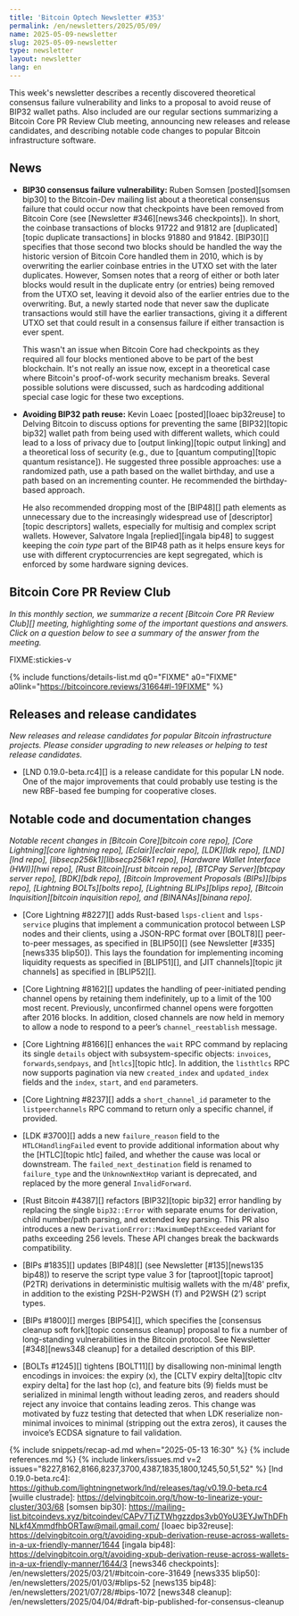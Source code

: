 ```yaml
---
title: 'Bitcoin Optech Newsletter #353'
permalink: /en/newsletters/2025/05/09/
name: 2025-05-09-newsletter
slug: 2025-05-09-newsletter
type: newsletter
layout: newsletter
lang: en
---
```

This week's newsletter describes a recently discovered theoretical
consensus failure vulnerability and links to a proposal to avoid reuse
of BIP32 wallet paths.  Also included are our regular sections summarizing
a Bitcoin Core PR Review Club meeting, announcing new releases and
release candidates, and describing notable code changes to popular
Bitcoin infrastructure software.

## News

- **BIP30 consensus failure vulnerability:** Ruben Somsen [posted][somsen
  bip30] to the Bitcoin-Dev mailing list about a theoretical consensus
  failure that could occur now that checkpoints have been removed from
  Bitcoin Core (see [Newsletter #346][news346 checkpoints]).  In short,
  the coinbase transactions of blocks 91722 and 91812 are [duplicated][topic duplicate transactions] in
  blocks 91880 and 91842.  [BIP30][] specifies that those second two
  blocks should be handled the way the historic version of Bitcoin Core
  handled them in 2010, which is by overwriting the earlier coinbase
  entries in the UTXO set with the later duplicates.  However, Somsen
  notes that a reorg of either or both later blocks would result in the
  duplicate entry (or entries) being removed from the UTXO set, leaving
  it devoid also of the earlier entries due to the overwriting.
  But, a newly started node that never saw the duplicate
  transactions would still have the earlier transactions, giving it a
  different UTXO set that could result in a consensus failure if either
  transaction is ever spent.

  This wasn't an issue when Bitcoin Core had checkpoints as they
  required all four blocks mentioned above to be part of the best
  blockchain.  It's not really an issue now, except in a theoretical
  case where Bitcoin's proof-of-work security mechanism breaks.  Several
  possible solutions were discussed, such as hardcoding additional
  special case logic for these two exceptions.

- **Avoiding BIP32 path reuse:** Kevin Loaec [posted][loaec bip32reuse]
  to Delving Bitcoin to discuss options for preventing the same
  [BIP32][topic bip32] wallet path from being used with different
  wallets, which could lead to a loss of privacy due to [output
  linking][topic output linking] and a theoretical loss of security
  (e.g., due to [quantum computing][topic quantum resistance]).  He
  suggested three possible approaches: use a randomized path, use a path
  based on the wallet birthday, and use a path based on an incrementing
  counter.  He recommended the birthday-based approach.

  He also recommended dropping most of the [BIP48][] path elements as
  unnecessary due to the increasingly widespread use of [descriptor][topic descriptors]
  wallets, especially for multisig and complex script wallets.  However,
  Salvatore Ingala [replied][ingala bip48] to suggest keeping the _coin
  type_ part of the BIP48 path as it helps ensure keys for use with
  different cryptocurrencies are kept segregated, which is enforced by
  some hardware signing devices.

## Bitcoin Core PR Review Club

*In this monthly section, we summarize a recent [Bitcoin Core PR Review
Club][] meeting, highlighting some of the important questions and
answers.  Click on a question below to see a summary of the answer from
the meeting.*

FIXME:stickies-v

{% include functions/details-list.md
  q0="FIXME"
  a0="FIXME"
  a0link="https://bitcoincore.reviews/31664#l-19FIXME"
%}

## Releases and release candidates

_New releases and release candidates for popular Bitcoin infrastructure
projects.  Please consider upgrading to new releases or helping to test
release candidates._

- [LND 0.19.0-beta.rc4][] is a release candidate for this popular LN
  node.  One of the major improvements that could probably use testing
  is the new RBF-based fee bumping for cooperative closes.

## Notable code and documentation changes

_Notable recent changes in [Bitcoin Core][bitcoin core repo], [Core
Lightning][core lightning repo], [Eclair][eclair repo], [LDK][ldk repo],
[LND][lnd repo], [libsecp256k1][libsecp256k1 repo], [Hardware Wallet
Interface (HWI)][hwi repo], [Rust Bitcoin][rust bitcoin repo], [BTCPay
Server][btcpay server repo], [BDK][bdk repo], [Bitcoin Improvement
Proposals (BIPs)][bips repo], [Lightning BOLTs][bolts repo],
[Lightning BLIPs][blips repo], [Bitcoin Inquisition][bitcoin inquisition
repo], and [BINANAs][binana repo]._

- [Core Lightning #8227][] adds Rust-based `lsps-client` and `lsps-service`
  plugins that implement a communication protocol between LSP nodes and their
  clients, using a JSON-RPC format over [BOLT8][] peer-to-peer messages, as
  specified in [BLIP50][] (see Newsletter [#335][news335 blip50]). This lays
  the foundation for implementing incoming liquidity requests as specified in
  [BLIP51][], and [JIT channels][topic jit channels] as specified in [BLIP52][].

- [Core Lightning #8162][] updates the handling of peer-initiated pending
  channel opens by retaining them indefinitely, up to a limit of the 100 most
  recent. Previously, unconfirmed channel opens were forgotten after 2016
  blocks. In addition, closed channels are now held in memory to allow a node to
  respond to a peer’s `channel_reestablish` message.

- [Core Lightning #8166][] enhances the `wait` RPC command by replacing its
  single `details` object with subsystem-specific objects: `invoices`,
  `forwards`,`sendpays`, and [`htlcs`][topic htlc]. In addition, the `listhtlcs`
  RPC now supports pagination via new `created_index` and `updated_index` fields
  and the `index`, `start`, and `end` parameters.

- [Core Lightning #8237][] adds a `short_channel_id` parameter to the
  `listpeerchannels` RPC command to return only a specific channel, if provided.

- [LDK #3700][] adds a new `failure_reason` field to the `HTLCHandlingFailed`
  event to provide additional information about why the [HTLC][topic htlc]
  failed, and whether the cause was local or downstream. The
  `failed_next_destination` field is renamed to `failure_type` and the
  `UnknownNextHop` variant is deprecated, and replaced by the more general
  `InvalidForward`.

- [Rust Bitcoin #4387][] refactors [BIP32][topic bip32] error handling by
  replacing the single `bip32::Error` with separate enums for derivation, child
  number/path parsing, and extended key parsing. This PR also introduces a new
  `DerivationError::MaximumDepthExceeded` variant for paths exceeding 256
  levels. These API changes break the backwards compatibility.

- [BIPs #1835][] updates [BIP48][] (see Newsletter [#135][news135 bip48]) to
  reserve the script type value 3 for [taproot][topic taproot] (P2TR)
  derivations in deterministic multisig wallets with the m/48' prefix, in
  addition to the existing P2SH-P2WSH (1′) and P2WSH (2′) script types.

- [BIPs #1800][] merges [BIP54][], which specifies the [consensus cleanup soft
  fork][topic consensus cleanup] proposal to fix a number of long-standing
  vulnerabilities in the Bitcoin protocol. See Newsletter [#348][news348
  cleanup] for a detailed description of this BIP.

- [BOLTs #1245][] tightens [BOLT11][] by disallowing non-minimal length
  encodings in invoices: the expiry (x), the [CLTV expiry delta][topic cltv
  expiry delta] for the last hop (c), and feature bits (9) fields must be
  serialized in minimal length without leading zeros, and readers should reject
  any invoice that contains leading zeros. This change was motivated by fuzz
  testing that detected that when LDK reserialize non-minimal invoices to
  minimal (stripping out the extra zeros), it causes the invoice’s ECDSA
  signature to fail validation.

{% include snippets/recap-ad.md when="2025-05-13 16:30" %}
{% include references.md %}
{% include linkers/issues.md v=2 issues="8227,8162,8166,8237,3700,4387,1835,1800,1245,50,51,52" %}
[lnd 0.19.0-beta.rc4]: https://github.com/lightningnetwork/lnd/releases/tag/v0.19.0-beta.rc4
[wuille clustrade]: https://delvingbitcoin.org/t/how-to-linearize-your-cluster/303/68
[somsen bip30]: https://mailing-list.bitcoindevs.xyz/bitcoindev/CAPv7TjZTWhgzzdps3vb0YoU3EYJwThDFhNLkf4XmmdfhbORTaw@mail.gmail.com/
[loaec bip32reuse]: https://delvingbitcoin.org/t/avoiding-xpub-derivation-reuse-across-wallets-in-a-ux-friendly-manner/1644
[ingala bip48]: https://delvingbitcoin.org/t/avoiding-xpub-derivation-reuse-across-wallets-in-a-ux-friendly-manner/1644/3
[news346 checkpoints]: /en/newsletters/2025/03/21/#bitcoin-core-31649
[news335 blip50]: /en/newsletters/2025/01/03/#blips-52
[news135 bip48]: /en/newsletters/2021/07/28/#bips-1072
[news348 cleanup]: /en/newsletters/2025/04/04/#draft-bip-published-for-consensus-cleanup
